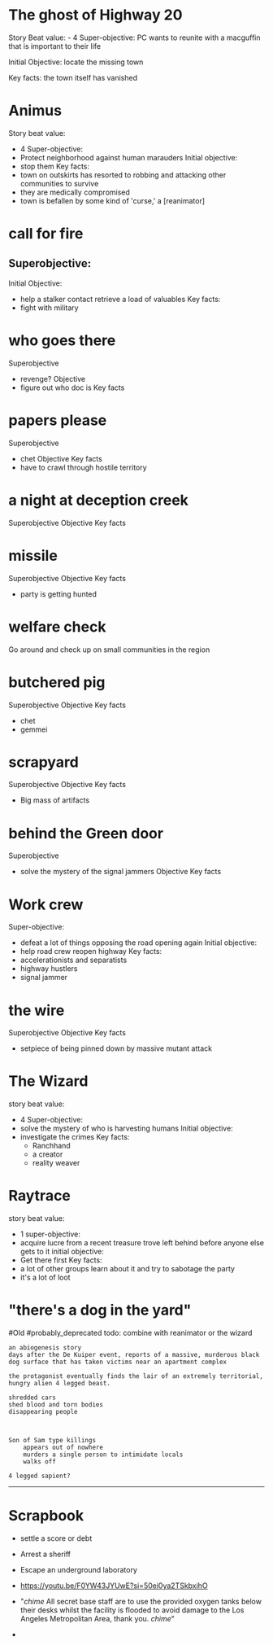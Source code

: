 # The ghost of Highway 20
Story Beat value: 
	- 4
Super-objective: PC wants to reunite with a macguffin that is important to their life

Initial Objective: locate the missing town 

Key facts: the town itself has vanished
# Animus
Story beat value:
- 4
Super-objective:
- Protect neighborhood against human marauders
Initial objective: 
- stop them
Key facts: 
- town on outskirts has resorted to robbing and attacking other communities to survive
- they are medically compromised
- town is befallen by some kind of 'curse,' a [reanimator]
# call for fire
Superobjective:
- 
Initial Objective:
- help a stalker contact retrieve a load of valuables
Key facts: 
- fight with military

# who goes there
Superobjective
- revenge?
Objective
- figure out who doc is
Key facts

# papers please
Superobjective
- chet
Objective
Key facts
- have to crawl through hostile territory
# a night at deception creek
Superobjective
Objective
Key facts
# missile
Superobjective
Objective
Key facts
- party is getting hunted

# welfare check
Go around and check up on small communities in the region

# butchered pig
Superobjective
Objective
Key facts
- chet
- gemmei

# scrapyard
Superobjective
Objective
Key facts
- Big mass of artifacts

# behind the Green door
Superobjective
- solve the mystery of the signal jammers
Objective
Key facts

# Work crew
Super-objective: 
- defeat a lot of things opposing the road opening again
Initial objective: 
- help road crew reopen highway
Key facts: 
- accelerationists and separatists
- highway hustlers
- signal jammer

# the wire
Superobjective
Objective
Key facts
- setpiece of being pinned down by massive mutant attack
# The Wizard
story beat value:
- 4
Super-objective:
- solve the mystery of who is harvesting humans
Initial objective:
- investigate the crimes
Key facts: 
	- Ranchhand
	- a creator
	- reality weaver

# Raytrace
story beat value:
- 1
super-objective:
- acquire lucre from a recent treasure trove left behind before anyone else gets to it
initial objective:
 - Get there first
 Key facts:
 - a lot of other groups learn about it and try to sabotage the party
 - it's a lot of loot

# 	"there's a dog in the yard"

#Old
#probably_deprecated 
todo: combine with reanimator or the wizard

	an abiogenesis story
	days after the De Kuiper event, reports of a massive, murderous black dog surface that has taken victims near an apartment complex
	
	the protagonist eventually finds the lair of an extremely territorial, hungry alien 4 legged beast.
	
	shredded cars
	shed blood and torn bodies
	disappearing people
	
	

	Son of Sam type killings
		appears out of nowhere
		murders a single person to intimidate locals
		walks off
		
	4 legged sapient?
	


---
# Scrapbook

- settle a score or debt

- Arrest a sheriff

- Escape an underground laboratory

- https://youtu.be/F0YW43JYUwE?si=50ei0ya2TSkbxihO

- "_chime_ All secret base staff are to use the provided oxygen tanks below their desks whilst the facility is flooded to avoid damage to the Los Angeles Metropolitan Area, thank you. _chime_"

- 